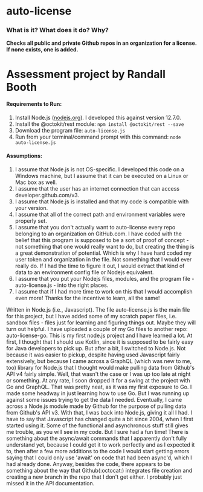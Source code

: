 # auto-license
### What is it? What does it do? Why? ###
**Checks all public and private Github repos in an organization for a license. If none exists, one is added.**

# Assessment project by Randall Booth #

#### Requirements to Run: ####
1. Install Node.js ([nodejs.org](https://nodejs.org/en/)). I developed this against version 12.7.0.
2. Install the @octokit/rest module: ```npm install @octokit/rest --save```
3. Download the program file: ```auto-license.js```
4. Run from your terminal/command prompt with this command: ```node auto-license.js```


#### Assumptions: ####
1. I assume that Node.js is not OS-specific. I developed this code on a Windows machine, but I assume that it can be executed on a Linux or Mac box as well.
2. I assume that the user has an internet connection that can access developer.github.com/v3.
3. I assume that Node.js is installed and that my code is compatible with your version.
4. I assume that all of the correct path and environment variables were properly set.
5. I assume that you don't actually want to auto-license every repo belonging to an organization on GitHub.com. I have coded with the belief that this program is supposed to be a sort of proof of concept - not something that one would really want to do, but creating the thing is a great demonstration of potential. Which is why I have hard coded my user token and organization in the file. Not something that I would ever really do. If I had the time to figure it out, I would extract that kind of data to an environment config file or Nodejs equivalent.
6. I assume that you put your Nodejs files, modules, and the program file - auto-license.js - into the right places.
7. I assume that if I had more time to work on this that I would accomplish even more! Thanks for the incentive to learn, all the same!

Written in Node.js (i.e., Javascript). The file auto-license.js is the main file for this project, but I have added some of my scratch paper files, i.e. sandbox files - files just for learning and figuring things out. Maybe they will turn out helpful. I have uploaded a couple of my Go files to another repo: auto-license-go. This is my first node.js project and I have learned a lot. At first, I thought that I should use Kotlin, since it is supposed to be fairly easy for Java developers to pick up. But after a bit, I switched to Node.js. Not because it was easier to pickup, despite having used Javascript fairly extensively, but because I came across a GraphQL (which was new to me, too) library for Node.js that I thought would make pulling data from Github's API v4 fairly simple. Well, that wasn't the case or I was up too late at night or something. At any rate, I soon dropped it for a swing at the project with Go and GraphQL. That was pretty neat, as it was my first exposure to Go. I made some headway in just learning how to use Go. But I was running up against some issues trying to get the data I needed. Eventually, I came across a Node.js module made by Github for the purpose of pulling data from Github's API v3. With that, I was back into Node.js, giving it all I had. I have to say that Javascript has changed quite a bit since 2004, when I first started using it. Some of the functional and asynchronous stuff still gives me trouble, as you will see in my code. But I sure had a fun time! There is something about the async/await commands that I apparently don't fully understand yet, because I could get it to work perfectly and as I expected it to, then after a few more additions to the code I would start getting errors saying that I could only use 'await' on code that had been async'd, which I had already done. Anyway, besides the code, there appears to be something about the way that Github(:octocat:) integrates file creation and creating a new branch in the repo that I don't get either. I probably just missed it in the API documentation.
